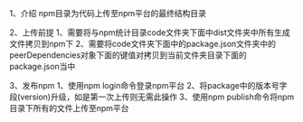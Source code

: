 1、介绍
npm目录为代码上传至npm平台的最终结构目录

2、上传前提
    1、需要将与npm统计目录code文件夹下面中dist文件夹中所有生成文件拷贝到npm下
    2、需要将code文件夹下面中的package.json文件夹中的peerDependencies对象下面的键值对拷贝到当前文件夹目录下面的package.json当中

3、发布npm
    1、使用npm login命令登录npm平台
    2、将package中的版本号字段(version)升级，如是第一次上传则无需此操作
    3、使用npm publish命令将npm目录下所有的文件上传至npm平台